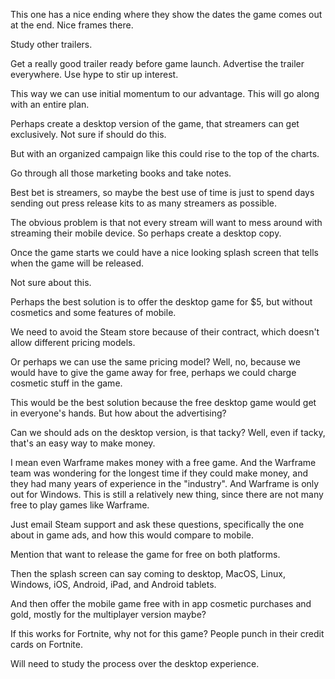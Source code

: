 This one has a nice ending where they show the dates the game comes out at the end. Nice frames there.

Study other trailers.

Get a really good trailer ready before game launch. Advertise the trailer everywhere. Use hype to stir up interest.

This way we can use initial momentum to our advantage. This will go along with an entire plan.

Perhaps create a desktop version of the game, that streamers can get exclusively. Not sure if should do this.

But with an organized campaign like this could rise to the top of the charts.

Go through all those marketing books and take notes.

Best bet is streamers, so maybe the best use of time is just to spend days sending out press release kits to as many streamers as possible.

The obvious problem is that not every stream will want to mess around with streaming their mobile device. So perhaps create a desktop copy.

Once the game starts we could have a nice looking splash screen that tells when the game will be released.

Not sure about this. 

Perhaps the best solution is to offer the desktop game for $5, but without cosmetics and some features of mobile.

We need to avoid the Steam store because of their contract, which doesn't allow different pricing models.

Or perhaps we can use the same pricing model? Well, no, because we would have to give the game away for free, perhaps we could
charge cosmetic stuff in the game.

This would be the best solution because the free desktop game would get in everyone's hands. But how about the advertising?

Can we should ads on the desktop version, is that tacky? Well, even if tacky, that's an easy way to make money.

I mean even Warframe makes money with a free game. And the Warframe team was wondering for the longest time if they could 
make money, and they had many years of experience in the "industry". And Warframe is only out for Windows. This is still a relatively new thing, since there are not many free to play games like Warframe.

Just email Steam support and ask these questions, specifically the one about in game ads, and how this would compare to mobile.

Mention that want to release the game for free on both platforms.

Then the splash screen can say coming to desktop, MacOS, Linux, Windows, iOS, Android, iPad, and Android tablets.

And then offer the mobile game free with in app cosmetic purchases and gold, mostly for the multiplayer version maybe?

If this works for Fortnite, why not for this game? People punch in their credit cards on Fortnite. 

Will need to study the process over the desktop experience.


